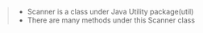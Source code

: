 > + Scanner is a class under Java Utility package(util)
> + There are many methods under this Scanner class
  